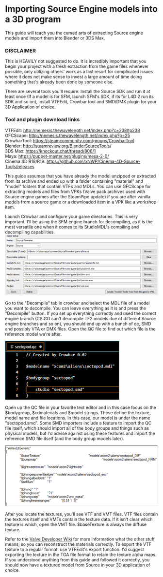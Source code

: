# Importing Source Engine models into a 3D program
This guide will teach you the cursed arts of extracting Source engine models and import them into Blender or 3DS Max.

### DISCLAIMER
This is HEAVILY not suggested to do. It is incredibly important that you begin your project with a fresh extraction from the game files whenever possible, only utilizing others' work as a last resort for complicated issues where it does not make sense to invest a large amount of time doing something that's already been done by someone else.


There are several tools you'll require: Install the Source SDK and run it at least once (If a model is for SFM, launch SFM's SDK, if its for L4D 2 run its SDK and so on), install VTFEdit, Crowbar tool and SMD/DMX plugin for your 3D Application of choice.

### Tool and plugin download links
VTFEdit: <http://nemesis.thewavelength.net/index.php?c=238#p238>  
GFCScape: <http://nemesis.thewavelength.net/index.php?p=25>  
CrowbarTool: <https://steamcommunity.com/groups/CrowbarTool>  
Blender: <http://steamreview.org/BlenderSourceTools/>  
3DS Max: <https://knockout.chat/thread/806/1>  
Maya: <https://puppet-master.net/plugins/mesa-2-0/>  
Cinema 4D R18/R19: <https://github.com/xNWP/Cinema-4D-Source-Tools/releases>  


This guide assumes that you have already the model unzipped or extracted from its archive and ended up with a folder containing "material" and "model" folders that contain VTFs and MDLs. You can use GFCScape for extracting models and files from VPKs (Valve pack archives used with Source engine games after the SteamPipe update) if you are after vanilla models from a source game or a downloaded item in a VPK like a workshop item.


Launch Crowbar and configure your game directories. This is very important. I'll be using the SFM engine branch for decompiling, as it is the most versatile one when it comes to its StudioMDL's compiling and decompiling capabilities.
![](/img/Crowbar_2019-10-15_21-32-24.png)

Go to the "Decompile" tab in crowbar and select the MDL file of a model you want to decompile. You can leave everything as it is and press the "Decompile" button. If you set up everything correctly and used the correct engine branch (CS:GO can't decompile TF2 models due of different Source engine branches and so on), you should end up with a bunch of qc, SMD and possibly VTA or DMX files. Open the QC file to find out which file is the reference model we're after.

![](/img/VSCodium_2019-10-15_21-47-51.png)

Open up the QC file in your favorite text editor and in this case focus on the $bodygroup, $cdmaterials and $model strings. These define the texture, model name and file locations. In this case, our model is under the name "sectopod.smd". Some SMD importers include a feature to import the QC file itself, which should import all of the body groups and things such as physical models, but I'd advise against using these features and import the reference SMD file itself (and the body group models later). 

![](/img/VTFEdit_2019-10-15_22-02-53.png)

After you locate the textures, you'll see VTF and VMT files. VTF files contain the textures itself and VMTs contain the texture data. If it isn't clear which texture is which, open the VMT file. $baseTexture is always the diffuse texture.


Refer to the [Valve Developer Wiki](https://developer.valvesoftware.com/wiki/Main_Page
) for more information what the other stuff means, so you can reconstruct the materials correctly. To export the VTF texture to a regular format, use VTFEdit's export function. I'd suggest exporting the texture in the TGA file format to retain the texture alpha maps. If you understood anything from this guide and followed it correctly, you should now have a textured model from Source in your 3D application of choice. 